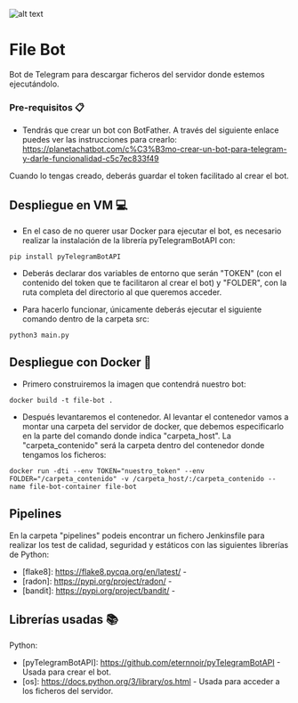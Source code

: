 ![alt text](https://fwhibbit.es/wp-content/uploads/2018/04/botfather-900x444.jpg) 

# File Bot
Bot de Telegram para descargar ficheros del servidor donde estemos ejecutándolo.

### Pre-requisitos 📋

* Tendrás que crear un bot con BotFather. A través del siguiente enlace puedes ver las instrucciones para crearlo:
https://planetachatbot.com/c%C3%B3mo-crear-un-bot-para-telegram-y-darle-funcionalidad-c5c7ec833f49

Cuando lo tengas creado, deberás guardar el token facilitado al crear el bot.

## Despliegue en VM :computer:
* En el caso de no querer usar Docker para ejecutar el bot, es necesario realizar la instalación de la librería pyTelegramBotAPI con:
```
pip install pyTelegramBotAPI
```

* Deberás declarar dos variables de entorno que serán "TOKEN" (con el contenido del token que te facilitaron al crear el bot) y "FOLDER", con la ruta completa del directorio al que queremos acceder.

* Para hacerlo funcionar, únicamente deberás ejecutar el siguiente comando dentro de la carpeta src:
```
python3 main.py
```

## Despliegue con Docker :whale:

* Primero construiremos la imagen que contendrá nuestro bot:
```
docker build -t file-bot .
```

* Después levantaremos el contenedor. Al levantar el contenedor vamos a montar una carpeta del servidor de docker, que debemos especificarlo en la parte del comando donde indica "carpeta_host". La "carpeta_contenido" será la carpeta dentro del contenedor donde tengamos los ficheros:
```
docker run -dti --env TOKEN="nuestro_token" --env FOLDER="/carpeta_contenido" -v /carpeta_host/:/carpeta_contenido --name file-bot-container file-bot 
```

## Pipelines
En la carpeta "pipelines" podeis encontrar un fichero Jenkinsfile para realizar los test de calidad, seguridad y estáticos con las siguientes librerías de Python:
* [flake8]: https://flake8.pycqa.org/en/latest/ -
* [radon]: https://pypi.org/project/radon/ -
* [bandit]: https://pypi.org/project/bandit/ -

## Librerías usadas :books:
Python:
* [pyTelegramBotAPI]: https://github.com/eternnoir/pyTelegramBotAPI - Usada para crear el bot.
* [os]: https://docs.python.org/3/library/os.html - Usada para acceder a los ficheros del servidor.